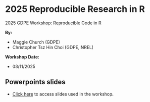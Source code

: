 # 2025 Reproducible Research in R
2025 GDPE Workshop: Reproducible Code in R

**By:**
* Maggie Church (GDPE)
* Christopher Tsz Hin Choi (GDPE, NREL)

**Workshop Date:**
* 03/11/2025

## Powerpoints slides
* [Click here](https://docs.google.com/presentation/d/1TC64H6Lz-TNPm-L2CjOmqBUc7etk4N5yatqC8UKmK1g/edit?usp=sharing) to access slides used in the workshop.



